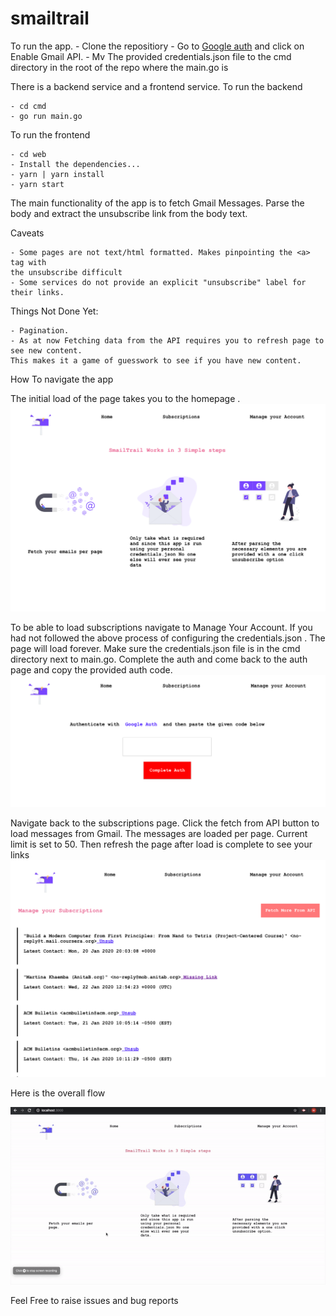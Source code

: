 # smailtrail

To run the app. - Clone the repositiory - Go to [Google auth](https://developers.google.com/gmail/api/quickstart/go) and click on Enable Gmail API. - Mv The provided credentials.json file to the cmd directory in the root of the repo where the main.go is

There is a backend service and a frontend service. To run the backend

    - cd cmd
    - go run main.go

To run the frontend

    - cd web
    - Install the dependencies...
    - yarn | yarn install
    - yarn start

The main functionality of the app is to fetch Gmail Messages. Parse the body and extract the unsubscribe link from the body text.

Caveats

    - Some pages are not text/html formatted. Makes pinpointing the <a> tag with
    the unsubscribe difficult
    - Some services do not provide an explicit "unsubscribe" label for their links.

Things Not Done Yet:

    - Pagination.
    - As at now Fetching data from the API requires you to refresh page to see new content.
    This makes it a game of guesswork to see if you have new content.

How To navigate the app

The initial load of the page takes you to the homepage .
![Homepage Screenshot](/screenshots/home.png)

To be able to load subscriptions navigate to Manage Your Account. If you had not followed the above
process of configuring the credentials.json . The page will load forever. Make sure the credentials.json
file is in the cmd directory next to main.go. Complete the auth and come back to the auth page and copy 
the provided auth code.
![Authpage Screenshot](/screenshots/auth.png)

Navigate back to the subscriptions page. Click the fetch from API button to load messages from Gmail.
The messages are loaded per page. Current limit is set to 50. Then refresh the page after load is complete
to see your links
![Authpage Screenshot](/screenshots/subs.png)

Here is the overall flow


![Overall Flow](/screenshots/smailtrail.gif)

Feel Free to raise issues and bug reports
